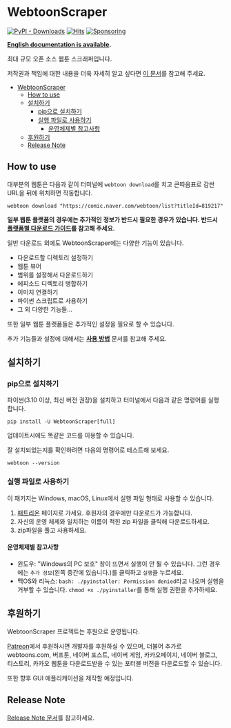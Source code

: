# WebtoonScraper

[![PyPI - Downloads](https://img.shields.io/pypi/dm/WebtoonScraper)](https://pypi.org/project/WebtoonScraper/)
[![Hits](https://hits.seeyoufarm.com/api/count/incr/badge.svg?url=https%3A%2F%2Fgithub.com%2Filotoki0804%2FWebtoonScraper&count_bg=%2379C83D&title_bg=%23555555&icon=&icon_color=%23E7E7E7&title=hits&edge_flat=false)](https://github.com/ilotoki0804/WebtoonScraper)
[![Sponsoring](https://img.shields.io/badge/Sponsoring-Patreon-blue?logo=patreon&logoColor=white)](https://www.patreon.com/ilotoki0804)

**[English documentation is available](docs/README-en.md).**

최대 규모 오픈 소스 웹툰 스크래퍼입니다.

저작권과 책임에 대한 내용을 더욱 자세히 알고 싶다면 [이 문서](docs/copyright.md)를 참고해 주세요.

* [WebtoonScraper](#webtoonscraper)
    * [How to use](#how-to-use)
    * [설치하기](#설치하기)
        * [pip으로 설치하기](#pip으로-설치하기)
        * [실행 파일로 사용하기](#실행-파일로-사용하기)
            * [운영체제별 참고사항](#운영체제별-참고사항)
    * [후원하기](#후원하기)
    * [Release Note](#release-note)

## How to use

대부분의 웹툰은 다음과 같이 터미널에 `webtoon download`를 치고 큰따옴표로 감싼 URL을 뒤에 위치하면 작동합니다.

```console
webtoon download "https://comic.naver.com/webtoon/list?titleId=819217"
```

**일부 웹툰 플랫폼의 경우에는 추가적인 정보가 반드시 필요한 경우가 있습니다. 반드시 [플랫폼별 다운로드 가이드](docs/platforms.md)를 참고해 주세요.**

일반 다운로드 외에도 WebtoonScraper에는 다양한 기능이 있습니다.

* 다운로드할 디렉토리 설정하기
* 웹툰 뷰어
* 범위를 설정해서 다운로드하기
* 에피소드 디렉토리 병합하기
* 이미지 연결하기
* 파이썬 스크립트로 사용하기
* 그 외 다양한 기능들...

또한 일부 웹툰 플랫폼들은 추가적인 설정을 필요로 할 수 있습니다.

추가 기능들과 설정에 대해서는 **[사용 방법](docs/how-to-use.md)** 문서를 참고해 주세요.

## 설치하기

### pip으로 설치하기

파이썬(3.10 이상, 최신 버전 권장)을 설치하고 터미널에서 다음과 같은 명령어를 실행합니다.

```console
pip install -U WebtoonScraper[full]
```

업데이트시에도 똑같은 코드를 이용할 수 있습니다.

잘 설치되었는지를 확인하려면 다음의 명령어로 테스트해 보세요.

```console
webtoon --version
```

### 실행 파일로 사용하기

이 패키지는 Windows, macOS, Linux에서 실행 파일 형태로 사용할 수 있습니다.

1. [패트리온](https://www.patreon.com/ilotoki0804) 페이지로 가세요. 후원자의 경우에만 다운로드가 가능합니다.
1. 자신의 운영 체제와 일치하는 이름이 적힌 zip 파일을 클릭해 다운로드하세요.
1. zip파일을 풀고 사용하세요.

#### 운영체제별 참고사항

* 윈도우: "Windows의 PC 보호" 창이 뜨면서 실행이 안 될 수 있습니다. 그런 경우에는 `추가 정보`(왼쪽 중간에 있습니다.)를 클릭하고 `실행`을 누르세요.
* 맥OS와 리눅스: `bash: ./pyinstaller: Permission denied`라고 나오며 실행을 거부할 수 있습니다. `chmod +x ./pyinstaller`를 통해 실행 권한을 추가하세요.

## 후원하기

WebtoonScraper 프로젝트는 후원으로 운영됩니다.

[Patreon](https://www.patreon.com/ilotoki0804)에서 후원하시면 개발자를 후원하실 수 있으며,
더불어 추가로 webtoons.com, 버프툰, 네이버 포스트, 네이버 게임, 카카오페이지, 네이버 블로그, 티스토리, 카카오 웹툰을 다운로드받을 수 있는 포터블 버전을 다운로드할 수 있습니다.

또한 향후 GUI 에플리케이션을 제작할 예정입니다.

## Release Note

[Release Note 문서](docs/releases.md)를 참고하세요.
